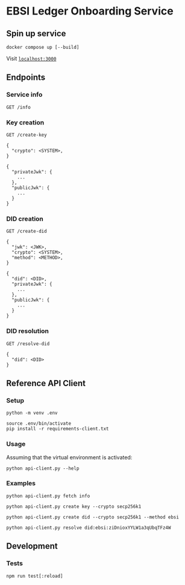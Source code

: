 # EBSI Ledger Onboarding Service

## Spin up service

```shell
docker compose up [--build]
```

Visit [`localhost:3000`](http://localhost:3000)

## Endpoints

### Service info

```
GET /info
```

### Key creation

```
GET /create-key

{
  "crypto": <SYSTEM>,
}
```

```
{
  "privateJwk": {
    ...
  },
  "publicJwk": {
    ...
  }
}
```

### DID creation

```
GET /create-did

{
  "jwk": <JWK>,
  "crypto": <SYSTEM>,
  "method": <METHOD>,
}
```

```
{
  "did": <DID>,
  "privateJwk": {
    ...
  },
  "publicJwk": {
    ...
  }
}
```

### DID resolution

```
GET /resolve-did

{
  "did": <DID>
}
```

## Reference API Client

### Setup

```shell
python -m venv .env
```

```shell
source .env/bin/activate
pip install -r requirements-client.txt
```

### Usage

Assuming that the virtual environment is activated:

```shell
python api-client.py --help
```

### Examples

```shell
python api-client.py fetch info
```

```shell
python api-client.py create key --crypto secp256k1
```

```shell
python api-client.py create did --crypto secp256k1 --method ebsi
```

```shell
python api-client.py resolve did:ebsi:ziDnioxYYLW1a3qUbqTFz4W
```

## Development

### Tests

```shell
npm run test[:reload]
```
